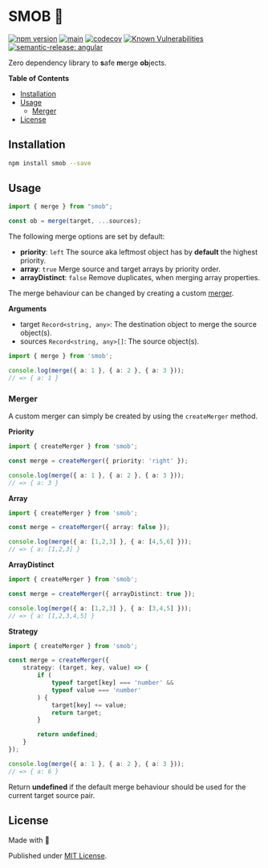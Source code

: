 # SMOB 🧪

[![npm version](https://badge.fury.io/js/smob.svg)](https://badge.fury.io/js/smob)
[![main](https://github.com/tada5hi/smob/actions/workflows/main.yml/badge.svg)](https://github.com/tada5hi/smob/actions/workflows/main.yml)
[![codecov](https://codecov.io/gh/tada5hi/smob/branch/master/graph/badge.svg?token=0VL41WO0CG)](https://codecov.io/gh/tada5hi/smob)
[![Known Vulnerabilities](https://snyk.io/test/github/Tada5hi/smob/badge.svg?targetFile=package.json)](https://snyk.io/test/github/Tada5hi/smob?targetFile=package.json)
[![semantic-release: angular](https://img.shields.io/badge/semantic--release-angular-e10079?logo=semantic-release)](https://github.com/semantic-release/semantic-release)

Zero dependency library to **s**afe **m**erge **ob**jects.

**Table of Contents**

- [Installation](#installation)
- [Usage](#usage)
  - [Merger](#merger)
- [License](#license)

## Installation

```bash
npm install smob --save
```

## Usage

```typescript
import { merge } from "smob";

const ob = merge(target, ...sources);
```

The following merge options are set by default:
- **priority**: `left`
  The source aka leftmost object has by **default** the highest priority.
- **array**: `true`
  Merge source and target arrays by priority order.
- **arrayDistinct**: `false` Remove duplicates, when merging array properties.

The merge behaviour can be changed by creating a custom [merger](#merger).

**Arguments**
- target `Record<string, any>`: The destination object to merge the source object(s).
- sources `Record<string, any>[]`: The source object(s).

```typescript
import { merge } from 'smob';

console.log(merge({ a: 1 }, { a: 2 }, { a: 3 }));
// => { a: 1 }
```

### Merger

A custom merger can simply be created by using the `createMerger` method.

**Priority**
```typescript
import { createMerger } from 'smob';

const merge = createMerger({ priority: 'right' });

console.log(merge({ a: 1 }, { a: 2 }, { a: 3 }));
// => { a: 3 }
```

**Array**
```typescript
import { createMerger } from 'smob';

const merge = createMerger({ array: false });

console.log(merge({ a: [1,2,3] }, { a: [4,5,6] }));
// => { a: [1,2,3] }
```

**ArrayDistinct**
```typescript
import { createMerger } from 'smob';

const merge = createMerger({ arrayDistinct: true });

console.log(merge({ a: [1,2,3] }, { a: [3,4,5] }));
// => { a: [1,2,3,4,5] }
```

**Strategy**
```typescript
import { createMerger } from 'smob';

const merge = createMerger({
    strategy: (target, key, value) => {
        if (
            typeof target[key] === 'number' &&
            typeof value === 'number'
        ) {
            target[key] += value;
            return target;
        }

        return undefined;
    }
});

console.log(merge({ a: 1 }, { a: 2 }, { a: 3 }));
// => { a: 6 }
```

Return **undefined** if the default merge behaviour should be used for the current target source pair.

## License

Made with 💚

Published under [MIT License](./LICENSE).
